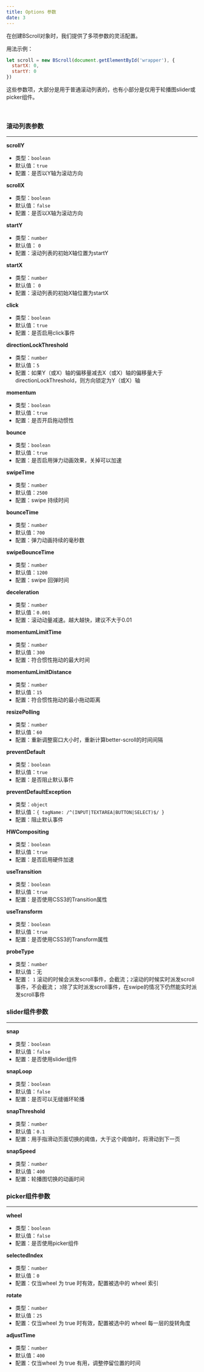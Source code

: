 ```yaml
---
title: Options 参数
date: 3
---
```


在创建BScroll对象时，我们提供了多项参数的灵活配置。

用法示例：

```javascript
let scroll = new BScroll(document.getElementById('wrapper'), {
  startX: 0,
  startY: 0
})
```

这些参数项，大部分是用于普通滚动列表的，也有小部分是仅用于轮播图slider或picker组件。

​	

### **滚动列表参数**

------

**scrollY**

- 类型：`boolean`
- 默认值：`true`
- 配置：是否以Y轴为滚动方向

**scrollX**

- 类型：`boolean`
- 默认值：`false`
- 配置：是否以X轴为滚动方向

**startY**

- 类型：`number`
- 默认值： `0` 
- 配置：滚动列表的初始X轴位置为startY

**startX**

- 类型：`number`
- 默认值： `0` 
- 配置：滚动列表的初始X轴位置为startX

**click**

- 类型：`boolean`
- 默认值：`true`
- 配置：是否启用click事件

**directionLockThreshold**

- 类型：`number`
- 默认值：`5`
- 配置：如果Y（或X）轴的偏移量减去X（或X）轴的偏移量大于directionLockThreshold，则方向锁定为Y（或X）轴

**momentum**

- 类型：`boolean`
- 默认值：`true`
- 配置：是否开启拖动惯性

**bounce**

- 类型：`boolean`
- 默认值：`true`
- 配置：是否启用弹力动画效果，关掉可以加速

**swipeTime**

- 类型：`number`
- 默认值：`2500`
- 配置：swipe 持续时间

**bounceTime**

- 类型：`number`
- 默认值：`700`
- 配置：弹力动画持续的毫秒数

**swipeBounceTime**

- 类型：`number`
- 默认值：`1200`
- 配置：swipe 回弹时间

**deceleration**

- 类型：`number`
- 默认值：`0.001`
- 配置：滚动动量减速。越大越快，建议不大于0.01

**momentumLimitTime**

- 类型：`number`
- 默认值：`300`
- 配置：符合惯性拖动的最大时间

**momentumLimitDistance**

- 类型：`number`
- 默认值：`15`
- 配置：符合惯性拖动的最小拖动距离

**resizePolling**

- 类型：`number`
- 默认值：`60`
- 配置：重新调整窗口大小时，重新计算better-scroll的时间间隔

**preventDefault**

- 类型：`boolean`
- 默认值：`true`
- 配置：是否阻止默认事件

**preventDefaultException**

- 类型：`object`
- 默认值：`{ tagName: /^(INPUT|TEXTAREA|BUTTON|SELECT)$/ }`
- 配置：阻止默认事件

**HWCompositing**

- 类型：`boolean`
- 默认值：`true`
- 配置：是否启用硬件加速

**useTransition**

- 类型：`boolean`
- 默认值：`true`
- 配置：是否使用CSS3的Transition属性

**useTransform**

- 类型：`boolean`
- 默认值：`true`
- 配置：是否使用CSS3的Transform属性

**probeType**

- 类型：`number`
- 默认值：无
- 配置： `1` 滚动的时候会派发scroll事件，会截流；`2`滚动的时候实时派发scroll事件，不会截流； `3`除了实时派发scroll事件，在swipe的情况下仍然能实时派发scroll事件
  ​

### **slider组件参数**

------

**snap**

- 类型：`boolean`
- 默认值：`false`
- 配置：是否使用slider组件

**snapLoop**

- 类型：`boolean`
- 默认值：`false`
- 配置：是否可以无缝循环轮播

**snapThreshold**

- 类型：`number`
- 默认值：`0.1`
- 配置：用手指滑动页面切换的阈值，大于这个阈值时，将滑动到下一页

**snapSpeed**

- 类型：`number`
- 默认值：`400`
- 配置：轮播图切换的动画时间
  ​

### **picker组件参数**

------

**wheel**

- 类型：`boolean`
- 默认值：`false`
- 配置：是否使用picker组件

**selectedIndex**

- 类型：`number`
- 默认值：`0`
- 配置：仅当wheel 为 true 时有效，配置被选中的 wheel 索引

**rotate**

- 类型：`number`
- 默认值：`25`
- 配置：仅当wheel 为 true 时有效，配置被选中的 wheel 每一层的旋转角度

**adjustTime**

- 类型：`number`
- 默认值：`400`
- 配置：仅当wheel 为 true 有用，调整停留位置的时间

